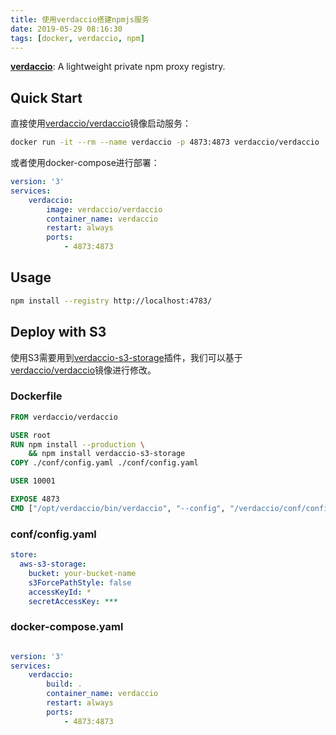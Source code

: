 ```yaml
---
title: 使用verdaccio搭建npmjs服务
date: 2019-05-29 08:16:30
tags: [docker, verdaccio, npm]
---
```


**[verdaccio][]**: A lightweight private npm proxy registry.

## Quick Start

直接使用[verdaccio/verdaccio][verdaccio/verdaccio]镜像启动服务：

```bash
docker run -it --rm --name verdaccio -p 4873:4873 verdaccio/verdaccio
```

<!--more-->

或者使用docker-compose进行部署：

```yaml
version: '3'
services:
    verdaccio:
        image: verdaccio/verdaccio
        container_name: verdaccio
        restart: always
        ports:
            - 4873:4873
```

## Usage

```bash
npm install --registry http://localhost:4783/
```

## Deploy with S3

使用S3需要用到[verdaccio-s3-storage][]插件，我们可以基于[verdaccio/verdaccio][verdaccio/verdaccio]镜像进行修改。

### Dockerfile

```dockerfile
FROM verdaccio/verdaccio

USER root
RUN npm install --production \
    && npm install verdaccio-s3-storage
COPY ./conf/config.yaml ./conf/config.yaml

USER 10001

EXPOSE 4873
CMD ["/opt/verdaccio/bin/verdaccio", "--config", "/verdaccio/conf/config.yaml", "--listen", "http://0.0.0.0:4873"]
```

### conf/config.yaml

```yaml
store:
  aws-s3-storage:
    bucket: your-bucket-name
    s3ForcePathStyle: false
    accessKeyId: *
    secretAccessKey: ***
```

### docker-compose.yaml

```yaml

version: '3'
services:
    verdaccio:
        build: .
        container_name: verdaccio
        restart: always
        ports:
            - 4873:4873
```

[verdaccio]: https://verdaccio.org/
[verdaccio/verdaccio]: https://hub.docker.com/r/verdaccio/verdaccio
[verdaccio-s3-storage]: https://github.com/Remitly/verdaccio-s3-storage
